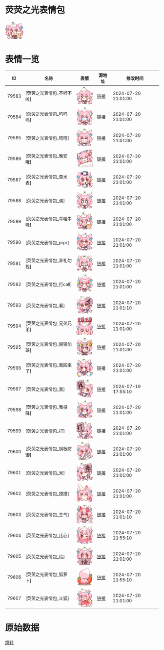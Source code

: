 # 荧荧之光表情包

<img src="./cover.png" height="60" alt="cover" />

# 表情一览

|ID|名称|表情|源地址|修改时间|
|----|----|----|----|----|
|79583|[荧荧之光表情包_不听不听]|<img src="./pic/079583_%5B荧荧之光表情包_不听不听%5D.png" height="60" alt="不听不听"/>|[链接](https://i0.hdslb.com/bfs/garb/7a696209a364a1e0fd3fda3ee329993047e1c78c.png)|2024-07-20 21:01:00|
|79584|[荧荧之光表情包_呜呜呜]|<img src="./pic/079584_%5B荧荧之光表情包_呜呜呜%5D.png" height="60" alt="呜呜呜"/>|[链接](https://i0.hdslb.com/bfs/garb/e7dcd40ed2e1aedb2cd637613853eabf92076227.png)|2024-07-20 21:01:00|
|79585|[荧荧之光表情包_嘻嘻]|<img src="./pic/079585_%5B荧荧之光表情包_嘻嘻%5D.png" height="60" alt="嘻嘻"/>|[链接](https://i0.hdslb.com/bfs/garb/848181e26dac5945fd7cc8f2e5b57536fbfb8b46.png)|2024-07-20 21:01:00|
|79586|[荧荧之光表情包_晚安哦]|<img src="./pic/079586_%5B荧荧之光表情包_晚安哦%5D.png" height="60" alt="晚安哦"/>|[链接](https://i0.hdslb.com/bfs/garb/957f848bedd1ccd70a081dab35130a1e418d53b6.png)|2024-07-20 21:01:00|
|79587|[荧荧之光表情包_查水表]|<img src="./pic/079587_%5B荧荧之光表情包_查水表%5D.png" height="60" alt="查水表"/>|[链接](https://i0.hdslb.com/bfs/garb/927a6cfe0b58e1788c233a36660fb63611dc811c.png)|2024-07-20 21:01:00|
|79588|[荧荧之光表情包_诶]|<img src="./pic/079588_%5B荧荧之光表情包_诶%5D.png" height="60" alt="诶"/>|[链接](https://i0.hdslb.com/bfs/garb/a2ed052556df77868e6d804e189c0d97b94536d8.png)|2024-07-20 21:01:00|
|79589|[荧荧之光表情包_牛哇牛哇]|<img src="./pic/079589_%5B荧荧之光表情包_牛哇牛哇%5D.png" height="60" alt="牛哇牛哇"/>|[链接](https://i0.hdslb.com/bfs/garb/2a23fe95aff4b7939e98ad1f9a8f9ce8b026d0e4.png)|2024-07-20 21:01:00|
|79590|[荧荧之光表情包_prpr]|<img src="./pic/079590_%5B荧荧之光表情包_prpr%5D.png" height="60" alt="prpr"/>|[链接](https://i0.hdslb.com/bfs/garb/50c5b151e87da0c7c8f5c212df87762a8643ae74.png)|2024-07-20 21:01:00|
|79591|[荧荧之光表情包_非礼勿视]|<img src="./pic/079591_%5B荧荧之光表情包_非礼勿视%5D.png" height="60" alt="非礼勿视"/>|[链接](https://i0.hdslb.com/bfs/garb/37c6a194112b681f2441a3c2692257808f446c2d.png)|2024-07-20 21:01:00|
|79592|[荧荧之光表情包_打call]|<img src="./pic/079592_%5B荧荧之光表情包_打call%5D.png" height="60" alt="打call"/>|[链接](https://i0.hdslb.com/bfs/garb/3df07ca696b534273c920fdaca233f8fc4d4d310.png)|2024-07-20 21:01:00|
|79593|[荧荧之光表情包_看]|<img src="./pic/079593_%5B荧荧之光表情包_看%5D.png" height="60" alt="看"/>|[链接](https://i0.hdslb.com/bfs/garb/decd93f3da8ec0c4b800f1dc84fefcfdb215bad9.png)|2024-07-20 21:01:10|
|79594|[荧荧之光表情包_兄弟兄弟]|<img src="./pic/079594_%5B荧荧之光表情包_兄弟兄弟%5D.png" height="60" alt="兄弟兄弟"/>|[链接](https://i0.hdslb.com/bfs/garb/9372e91d3c61086f12e35e0698d079374368cb40.png)|2024-07-20 21:01:00|
|79595|[荧荧之光表情包_狠狠加班]|<img src="./pic/079595_%5B荧荧之光表情包_狠狠加班%5D.png" height="60" alt="狠狠加班"/>|[链接](https://i0.hdslb.com/bfs/garb/cb81869eac711fedcb095498fc4ef583f5a5dbff.png)|2024-07-20 21:01:00|
|79596|[荧荧之光表情包_我回来了]|<img src="./pic/079596_%5B荧荧之光表情包_我回来了%5D.png" height="60" alt="我回来了"/>|[链接](https://i0.hdslb.com/bfs/garb/2935a9719454543bb82305a3091135b9db3e938f.png)|2024-07-20 21:01:00|
|79597|[荧荧之光表情包_我]|<img src="./pic/079597_%5B荧荧之光表情包_我%5D.png" height="60" alt="我"/>|[链接](https://i0.hdslb.com/bfs/garb/34befda477e35cb3670a8a3aefce12bd57c8ffce.png)|2024-07-19 17:55:10|
|79598|[荧荧之光表情包_我投降]|<img src="./pic/079598_%5B荧荧之光表情包_我投降%5D.png" height="60" alt="我投降"/>|[链接](https://i0.hdslb.com/bfs/garb/cad5ade5fe9983d7d9046bf697c7a04826ed625b.png)|2024-07-20 21:01:00|
|79599|[荧荧之光表情包_打]|<img src="./pic/079599_%5B荧荧之光表情包_打%5D.png" height="60" alt="打"/>|[链接](https://i0.hdslb.com/bfs/garb/cdc93a6e48a17e83b8b3f12da095166624f3d4d5.png)|2024-07-20 21:01:00|
|79600|[荧荧之光表情包_钢板防御]|<img src="./pic/079600_%5B荧荧之光表情包_钢板防御%5D.png" height="60" alt="钢板防御"/>|[链接](https://i0.hdslb.com/bfs/garb/0f8eb0c3d4bfa3a2f3332a5617cc1a7ceb724908.png)|2024-07-20 21:01:00|
|79601|[荧荧之光表情包_米]|<img src="./pic/079601_%5B荧荧之光表情包_米%5D.png" height="60" alt="米"/>|[链接](https://i0.hdslb.com/bfs/garb/877f8f480e370ca92f116e3d401c09c8b73882e5.png)|2024-07-20 21:01:00|
|79602|[荧荧之光表情包_摸摸]|<img src="./pic/079602_%5B荧荧之光表情包_摸摸%5D.png" height="60" alt="摸摸"/>|[链接](https://i0.hdslb.com/bfs/garb/838e2668a42d0cbd6396117cf63e006f9e587404.png)|2024-07-20 21:01:00|
|79603|[荧荧之光表情包_生气]|<img src="./pic/079603_%5B荧荧之光表情包_生气%5D.png" height="60" alt="生气"/>|[链接](https://i0.hdslb.com/bfs/garb/5c8d40a08d7a1a114b67243a682d9f260a96e6b6.png)|2024-07-20 21:01:10|
|79604|[荧荧之光表情包_比心]|<img src="./pic/079604_%5B荧荧之光表情包_比心%5D.png" height="60" alt="比心"/>|[链接](https://i0.hdslb.com/bfs/garb/10911b3fbe9ee3400fd0e5533bbe18df9f3eb8e3.png)|2024-07-20 21:55:10|
|79605|[荧荧之光表情包_给]|<img src="./pic/079605_%5B荧荧之光表情包_给%5D.png" height="60" alt="给"/>|[链接](https://i0.hdslb.com/bfs/garb/1381756a0837cac659222d9b00ed2bd702f12a97.png)|2024-07-20 21:01:00|
|79606|[荧荧之光表情包_狐萝卜]|<img src="./pic/079606_%5B荧荧之光表情包_狐萝卜%5D.png" height="60" alt="狐萝卜"/>|[链接](https://i0.hdslb.com/bfs/garb/8be87fdebddc49b29bd1a2f07d5f7442678a859e.png)|2024-07-20 21:55:10|
|79607|[荧荧之光表情包_斗狐]|<img src="./pic/079607_%5B荧荧之光表情包_斗狐%5D.png" height="60" alt="斗狐"/>|[链接](https://i0.hdslb.com/bfs/garb/e292ffd3391b22db066f61229f990e5cb2091efe.png)|2024-07-20 21:01:00|

# 原始数据

[跳转](./raw.json)

